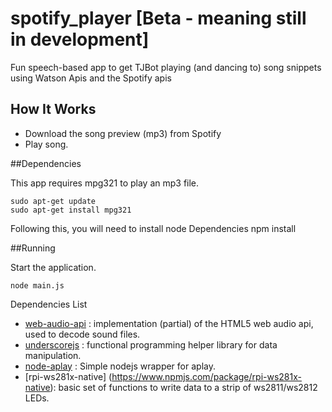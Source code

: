 
# spotify_player [Beta - meaning still in development]
Fun speech-based app to get TJBot playing (and dancing to) song snippets using Watson Apis and the Spotify apis

## How It Works
- Download the song preview (mp3) from Spotify
- Play song.


##Dependencies

This app requires mpg321 to play an mp3 file.

    sudo apt-get update
    sudo apt-get install mpg321

Following this, you will need to install node Dependencies
    npm install

##Running

Start the application.

    node main.js     



Dependencies List

- [web-audio-api](https://www.npmjs.com/package/web-audio-api) : implementation (partial) of the HTML5 web audio api, used to decode sound files.
- [underscorejs](https://www.npmjs.com/package/underscore) : functional programming helper library for data manipulation.
- [node-aplay](https://www.npmjs.com/package/node-aplay) : Simple nodejs wrapper for aplay.
- [rpi-ws281x-native] (https://www.npmjs.com/package/rpi-ws281x-native): basic set of functions to write data to a strip of ws2811/ws2812 LEDs.
